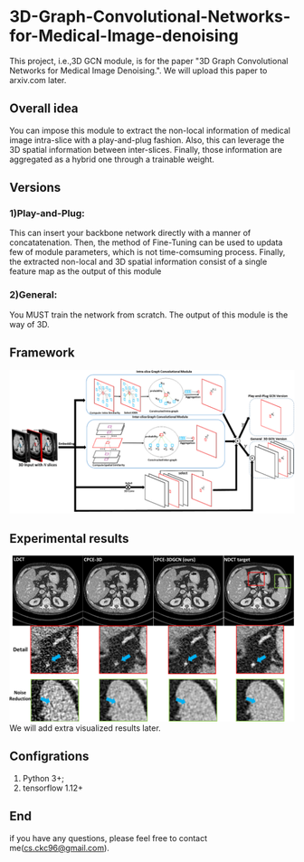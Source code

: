 # 3D-Graph-Convolutional-Networks-for-Medical-Image-denoising
This project, i.e.,3D GCN module, is for the paper "3D Graph Convolutional Networks for Medical Image Denoising.". We will upload this
paper to arxiv.com later. 
## Overall idea
You can impose this module to extract the non-local information of  medical image intra-slice with a play-and-plug fashion. Also, this can leverage the 3D spatial information between inter-slices. Finally, those information are aggregated as a hybrid one through a trainable weight.
## Versions
### 1)Play-and-Plug: 
   This can insert your backbone network directly with a manner of concatatenation. Then, the method of Fine-Tuning can be used to
   updata few of module parameters, which is not time-comsuming process. Finally, the extracted non-local and 3D spatial information consist of a        single feature map as the output of this module
### 2)General: 
   You MUST train the network from scratch. The output of this module is the way of 3D. 
## Framework
![images](frame1.png)
## Experimental results
![images](https://github.com/tonyckc/3D-Graph-Convolutional-Networks-for-Medical-Image-denoising/blob/master/images/fig2.png)
We will add extra visualized results later. 
## Configrations
1) Python 3+;
2) tensorflow 1.12+
## End
if you have any questions, please feel free to contact me(cs.ckc96@gmail.com). 

